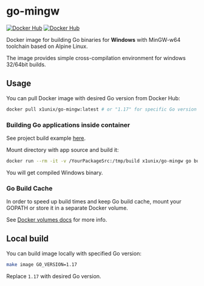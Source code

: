 # go-mingw

[![Docker Hub](https://img.shields.io/docker/pulls/x1unix/go-mingw.svg)](https://hub.docker.com/r/x1unix/go-mingw)
[![Docker Hub](https://img.shields.io/docker/v/x1unix/go-mingw.svg?sort=semver)](https://hub.docker.com/r/x1unix/go-mingw)

Docker image for building Go binaries for **Windows** with MinGW-w64 toolchain based on Alpine Linux.

The image provides simple cross-compilation environment for windows 32/64bit builds.

## Usage

You can pull Docker image with desired Go version from Docker Hub:

```bash
docker pull x1unix/go-mingw:latest # or "1.17" for specific Go version
```

### Building Go applications inside container

See project build example [here](example/sqlite-app).

Mount directory with app source and build it:

```bash
docker run --rm -it -v /YourPackageSrc:/tmp/build x1unix/go-mingw go build YourPackage
```

You will get compiled Windows binary.

### Go Build Cache

In order to speed up build times and keep Go build cache, mount your GOPATH or store it in a separate Docker volume.

See [Docker volumes docs](https://docs.docker.com/storage/volumes/) for more info.


## Local build

You can build image locally with specified Go version:

```bash
make image GO_VERSION=1.17
```

Replace `1.17` with desired Go version.

